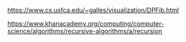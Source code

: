 https://www.cs.usfca.edu/~galles/visualization/DPFib.html

https://www.khanacademy.org/computing/computer-science/algorithms/recursive-algorithms/a/recursion
